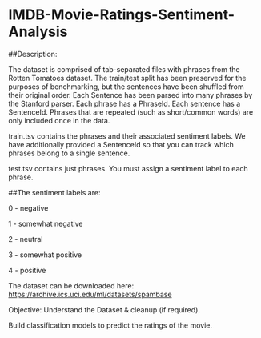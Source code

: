 # IMDB-Movie-Ratings-Sentiment-Analysis

##Description:  

The dataset is comprised of tab-separated files with phrases from the Rotten Tomatoes dataset. The train/test split has been preserved for the purposes of benchmarking, but the sentences have been shuffled from their original order. Each Sentence has been parsed into many phrases by the Stanford parser. Each phrase has a PhraseId. Each sentence has a SentenceId. Phrases that are repeated (such as short/common words) are only included once in the data.

train.tsv contains the phrases and their associated sentiment labels. We have additionally provided a SentenceId so that you can track which phrases belong to a single sentence.

test.tsv contains just phrases. You must assign a sentiment label to each phrase.

##The sentiment labels are:

0 - negative

1 - somewhat negative

2 - neutral

3 - somewhat positive

4 - positive

The dataset can be downloaded here: https://archive.ics.uci.edu/ml/datasets/spambase

Objective:
Understand the Dataset & cleanup (if required).

Build classification models to predict the ratings of the movie.
